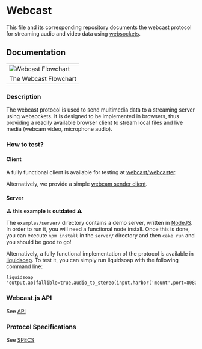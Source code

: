 Webcast
=======

This file and its corresponding repository documents the webcast protocol for streaming audio and video data using
[websockets](http://en.wikipedia.org/wiki/WebSocket).

Documentation
-------------

<table>
  <tr><td><img src="https://rawgithub.com/savonet/webcast/master/misc/webcast.svg" alt="Webcast Flowchart" title="Webcast Flowchart"/></td></tr>
  <tr><td>The Webcast Flowchart</td></tr>
</table>

### Description

The webcast protocol is used to send multimedia data to a streaming server using websockets. It is designed to be implemented
in browsers, thus providing a readily available browser client to stream local files and live media (webcam video, microphone audio).

### How to test?

#### Client

A fully functional client is available for testing at [webcast/webcaster](https://github.com/webcast/webcaster).

Alternatively, we provide a simple [webcam sender client](examples/webcam/).

#### Server

**⚠️ this example is outdated ⚠️**

The `examples/server/` directory contains a demo server, written in [NodeJS](http://nodejs.org/). In order to run it, you
will need a functional node install. Once this is done, you can execute `npm install` in the `server/` directory
and then `cake run` and you should be good to go!

Alternatively, a fully functional implementation of the protocol is available in
[liquidsoap](https://github.com/savonet/liquidsoap). To test it, you can simply run liquidsoap with the following
command line:
```
liquidsoap "output.ao(fallible=true,audio_to_stereo(input.harbor('mount',port=8080)))"
```

### Webcast.js API

See [API](https://github.com/webcast/webcast.js/blob/master/API.md)

### Protocol Specifications

See [SPECS](https://github.com/webcast/webcast.js/blob/master/SPECS.md)
